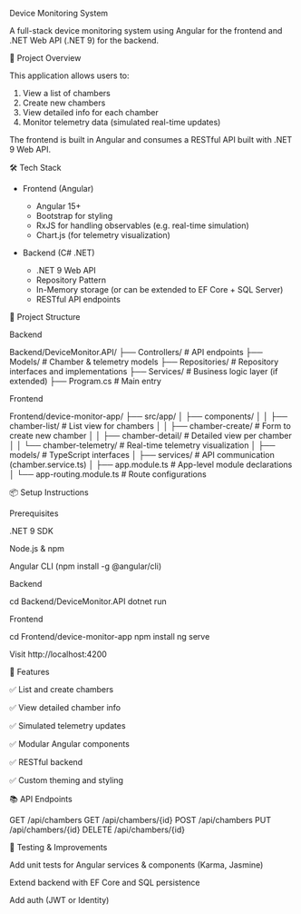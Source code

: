 Device Monitoring System

A full-stack device monitoring system using Angular for the frontend and .NET Web API (.NET 9) for the backend.

🚀 Project Overview

This application allows users to:

1. View a list of chambers
2. Create new chambers
3. View detailed info for each chamber
4. Monitor telemetry data (simulated real-time updates)

The frontend is built in Angular and consumes a RESTful API built with .NET 9 Web API.

🛠 Tech Stack

* Frontend (Angular)
    * Angular 15+
    * Bootstrap for styling
    * RxJS for handling observables (e.g. real-time simulation)
    * Chart.js (for telemetry visualization)

* Backend (C# .NET)
    * .NET 9 Web API
    * Repository Pattern
    * In-Memory storage (or can be extended to EF Core + SQL Server)
    * RESTful API endpoints

📁 Project Structure

Backend

Backend/DeviceMonitor.API/
├── Controllers/          # API endpoints
├── Models/               # Chamber & telemetry models
├── Repositories/         # Repository interfaces and implementations
├── Services/             # Business logic layer (if extended)
├── Program.cs            # Main entry

Frontend

Frontend/device-monitor-app/
├── src/app/
│   ├── components/
│   │   ├── chamber-list/         # List view for chambers
│   │   ├── chamber-create/       # Form to create new chamber
│   │   ├── chamber-detail/       # Detailed view per chamber
│   │   └── chamber-telemetry/    # Real-time telemetry visualization
│   ├── models/                   # TypeScript interfaces
│   ├── services/                 # API communication (chamber.service.ts)
│   ├── app.module.ts             # App-level module declarations
│   └── app-routing.module.ts     # Route configurations

📦 Setup Instructions

Prerequisites

.NET 9 SDK

Node.js & npm

Angular CLI (npm install -g @angular/cli)

Backend

cd Backend/DeviceMonitor.API
dotnet run

Frontend

cd Frontend/device-monitor-app
npm install
ng serve

Visit http://localhost:4200

📌 Features

✅ List and create chambers

✅ View detailed chamber info

✅ Simulated telemetry updates

✅ Modular Angular components

✅ RESTful backend

✅ Custom theming and styling

📚 API Endpoints

GET    /api/chambers
GET    /api/chambers/{id}
POST   /api/chambers
PUT    /api/chambers/{id}
DELETE /api/chambers/{id}

🧪 Testing & Improvements

Add unit tests for Angular services & components (Karma, Jasmine)

Extend backend with EF Core and SQL persistence

Add auth (JWT or Identity)